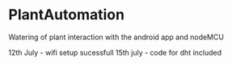 # PlantAutomation
Watering of plant interaction with the android app and nodeMCU

12th July - wifi setup sucessfull
15th july - code for dht included
